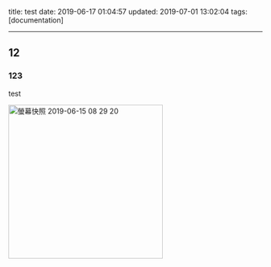 title: test
date: 2019-06-17 01:04:57
updated: 2019-07-01 13:02:04
tags: [documentation]

---

## 12

### 123

<!--more-->

test

<img width="306" alt="螢幕快照 2019-06-15 08 29 20" src="https://user-images.githubusercontent.com/6157049/59667513-75b95b00-91e9-11e9-8ba3-32cd7cc13466.png">
